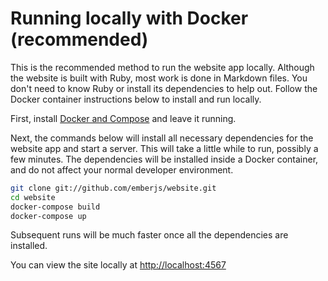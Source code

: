 # Running locally with Docker (recommended)

This is the recommended method to run the website app locally.
Although the website is built with Ruby, most work is done in Markdown files.
You don't need to know Ruby or install its dependencies to help out. Follow
the Docker container instructions below to install and run locally.

First, install [Docker and Compose](https://store.docker.com/search?offering=community&type=edition) and leave it running.

Next, the commands below will install all necessary dependencies for the website
app and start a server. This will take a little while to run,
possibly a few minutes. The dependencies will be installed inside a Docker
container, and do not affect your normal developer environment.

```sh
git clone git://github.com/emberjs/website.git
cd website
docker-compose build
docker-compose up
```

Subsequent runs will be much faster once all the dependencies are installed.

You can view the site locally at [http://localhost:4567](http://localhost:4567)